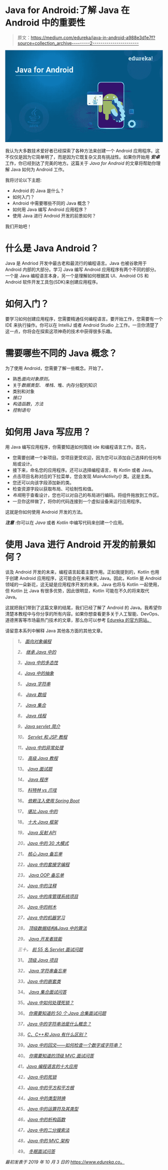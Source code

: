 # Java for Android:了解 Java 在 Android 中的重要性

> 原文：<https://medium.com/edureka/java-in-android-a988e3d1e7f?source=collection_archive---------2----------------------->

![](img/b80930a76a692185348c3de87faee6a4.png)

我认为大多数技术爱好者已经探索了各种方法来创建一个 Android 应用程序。这不仅仅是因为它简单明了，而是因为它既复杂又具有挑战性。如果你开始用 ***安卓*** 工作，你已经到达了完美的地方。这篇关于 *Java for Android* 的文章将帮助你理解 Java 如何为 Android 工作。

我将讨论以下主题:

*   Android 的 Java 是什么？
*   如何入门？
*   Android 中需要哪些不同的 Java 概念？
*   如何用 Java 编写 Android 应用程序？
*   使用 Java 进行 Android 开发的前景如何？

我们开始吧！

# 什么是 Java Android？

Java 是 Andriod 开发中最古老和最流行的编程语言。Java 也被谷歌用于 Android 内部的大部分。学习 Java 编写 Android 应用程序有两个不同的部分。一个是 Java 编程语言本身，另一个是理解如何根据其 UI、Android OS 和 Android 软件开发工具包(SDK)来创建应用程序。

# 如何入门？

要学习如何创建应用程序，您需要精通任何编程语言。要开始工作，您需要有一个 IDE 来执行操作。你可以在 IntelliJ 或者 Android Studio 上工作。一旦你清楚了这一点，你将会在探索这项神奇的技术中获得很多乐趣。

# 需要哪些不同的 Java 概念？

为了使用 Android，您需要了解一些概念。开始了。

*   熟悉*面向对象原则。*
*   关于*数据类型、* *堆栈*、堆、内存分配的知识
*   类别和对象
*   *接口*
*   *构造函数*，*方法*
*   *控制语句*

# 如何用 Java 写应用？

用 Java 编写应用程序，你需要知道如何围绕 ide 和编程语言工作。首先，

*   您需要创建一个新项目。空项目更受欢迎，因为您可以添加自己选择的任何布局或设计。
*   接下来，命名您的应用程序。还可以选择编程语言，有 *Kotlin* 或者 Java。
*   点击项目名称对应的下拉菜单，您会发现 *MainActivity()* 类。这是主类。
*   您还可以向该字段添加新的类。
*   检查资源字段以获取布局、可绘制性和值。
*   *布局*用于查看设计，您也可以对自己的布局进行编码。将组件拖放到工作区。
*   一旦你这样做了，将你的代码连接到一个虚拟设备来运行应用程序。

这就是你如何使用 Android 开发的方法。

***注意*** :你可以在 *Java* 或者 *Kotlin* 中编写代码来创建一个应用。

# 使用 Java 进行 Android 开发的前景如何？

谈及 Android 开发的未来，编程语言起着主要作用。正如我提到的，Kotlin 也用于创建 Android 应用程序，这可能会在未来取代 Java。因此，Kotlin 是 Android 领域的一朵新花，这无疑是应用程序开发的未来。Java 也将与 Kotlin 一起使用，但 Kotlin 比 Java 有很多优势，因此很明显，Kotlin 可能在不久的将来取代 Java。

这就把我们带到了这篇文章的结尾，我们已经了解了 Android 的 Java。我希望你清楚本教程中与你分享的所有内容。如果你想查看更多关于人工智能、DevOps、道德黑客等市场最热门技术的文章，那么你可以参考 [Edureka 的官方网站。](https://www.edureka.co/blog/?utm_source=medium&utm_medium=content-link&utm_campaign=java-for-android)

请留意本系列中解释 Java 其他各方面的其他文章。

> *1。* [*面向对象编程*](/edureka/object-oriented-programming-b29cfd50eca0)
> 
> *2。* [*继承 Java 中的*](/edureka/inheritance-in-java-f638d3ed559e)
> 
> *3。*[*Java 中的多态性*](/edureka/polymorphism-in-java-9559e3641b9b)
> 
> *4。*[*Java 中的抽象*](/edureka/java-abstraction-d2d790c09037)
> 
> *5。* [*Java 字符串*](/edureka/java-string-68e5d0ca331f)
> 
> *6。* [*Java 数组*](/edureka/java-array-tutorial-50299ef85e5)
> 
> *7。* [*Java 集合*](/edureka/java-collections-6d50b013aef8)
> 
> *8。* [*Java 线程*](/edureka/java-thread-bfb08e4eb691)
> 
> *9。*[*Java servlet 简介*](/edureka/java-servlets-62f583d69c7e)
> 
> *10。* [*Servlet 和 JSP 教程*](/edureka/servlet-and-jsp-tutorial-ef2e2ab9ee2a)
> 
> *11。*[*Java 中的异常处理*](/edureka/java-exception-handling-7bd07435508c)
> 
> *12。* [*高级 Java 教程*](/edureka/advanced-java-tutorial-f6ebac5175ec)
> 
> 13。 [*Java 面试题*](/edureka/java-interview-questions-1d59b9c53973)
> 
> *14。* [*Java 程序*](/edureka/java-programs-1e3220df2e76)
> 
> *15。* [*科特林 vs 爪哇*](/edureka/kotlin-vs-java-4f8653f38c04)
> 
> 16。 [*依赖注入使用 Spring Boot*](/edureka/what-is-dependency-injection-5006b53af782)
> 
> 17。 [*堪比 Java 中的*](/edureka/comparable-in-java-e9cfa7be7ff7)
> 
> 18。 [*十大 Java 框架*](/edureka/java-frameworks-5d52f3211f39)
> 
> *19。* [*Java 反射 API*](/edureka/java-reflection-api-d38f3f5513fc)
> 
> *20。*[*Java 中的 30 大模式*](/edureka/pattern-programs-in-java-f33186c711c8)
> 
> *21。* [*核心 Java 备忘单*](/edureka/java-cheat-sheet-3ad4d174012c)
> 
> *22。*[*Java 中的套接字编程*](/edureka/socket-programming-in-java-f09b82facd0)
> 
> *23。* [*Java OOP 备忘单*](/edureka/java-oop-cheat-sheet-9c6ebb5e1175)
> 
> *24。*[*Java 中的注释*](/edureka/annotations-in-java-9847d531d2bb)
> 
> *25。*[*Java 中的库管理系统项目*](/edureka/library-management-system-project-in-java-b003acba7f17)
> 
> *26。*[*Java 中的树木*](/edureka/java-binary-tree-caede8dfada5)
> 
> *27。*[*Java 中的机器学习*](/edureka/machine-learning-in-java-db872998f368)
> 
> *28。* [*顶级数据结构&Java 中的算法*](/edureka/data-structures-algorithms-in-java-d27e915db1c5)
> 
> *29。* [*Java 开发者技能*](/edureka/java-developer-skills-83983e3d3b92)
> 
> *三十。* [*前 55 名 Servlet 面试问题*](/edureka/servlet-interview-questions-266b8fbb4b2d)
> 
> 31。 [](/edureka/java-exception-handling-7bd07435508c)[*顶级 Java 项目*](/edureka/java-projects-db51097281e3)
> 
> *32。* [*Java 字符串备忘单*](/edureka/java-string-cheat-sheet-9a91a6b46540)
> 
> *33。*[*Java 中的嵌套类*](/edureka/nested-classes-java-f1987805e7e3)
> 
> 34。 [*Java 集合面试问答*](/edureka/java-collections-interview-questions-162c5d7ef078)
> 
> 35。[*Java 中如何处理死锁？*](/edureka/deadlock-in-java-5d1e4f0338d5)
> 
> 36。 [*你需要知道的 50 个 Java 合集面试问题*](/edureka/java-collections-interview-questions-6d20f552773e)
> 
> *37。*[*Java 中的字符串池是什么概念？*](/edureka/java-string-pool-5b5b3b327bdf)
> 
> *38。*[*C、C++和 Java 有什么区别？*](/edureka/difference-between-c-cpp-and-java-625c4e91fb95)
> 
> 39。[*Java 中的回文——如何检查一个数字或字符串？*](/edureka/palindrome-in-java-5d116eb8755a)
> 
> 40。 [*你需要知道的顶级 MVC 面试问答*](/edureka/mvc-interview-questions-cd568f6d7c2e)
> 
> *41。*[*Java 编程语言的十大应用*](/edureka/applications-of-java-11e64f9588b0)
> 
> *42。*[*Java 中的死锁*](/edureka/deadlock-in-java-5d1e4f0338d5)
> 
> *43。*[*Java 中的平方和平方根*](/edureka/java-sqrt-method-59354a700571)
> 
> *44。*[*Java 中的类型转换*](/edureka/type-casting-in-java-ac4cd7e0bbe1)
> 
> *45。*[*Java 中的运算符及其类型*](/edureka/operators-in-java-fd05a7445c0a)
> 
> *46。*[*Java 中的析构函数*](/edureka/destructor-in-java-21cc46ed48fc)
> 
> *47。*[*Java 中的二分搜索法*](/edureka/binary-search-in-java-cf40e927a8d3)
> 
> *48。*[*Java 中的 MVC 架构*](/edureka/mvc-architecture-in-java-a85952ae2684)
> 
> 49。 [*冬眠面试问答*](/edureka/hibernate-interview-questions-78b45ec5cce8)

*最初发表于 2019 年 10 月 3 日的 https://www.edureka.co。*